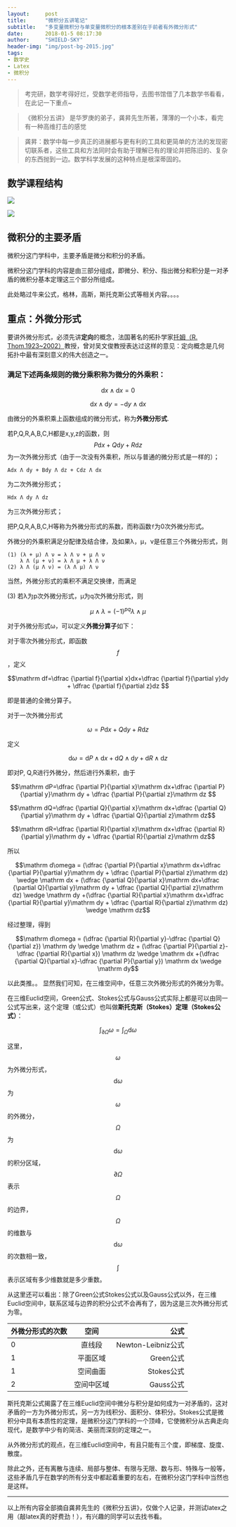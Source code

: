 ```yaml
---
layout:     post
title:      "微积分五讲笔记"
subtitle:   "多变量微积分与单变量微积分的根本差别在于前者有外微分形式"
date:       2018-01-5 08:17:30
author:     "SHIELD-SKY"
header-img: "img/post-bg-2015.jpg"
tags:
- 数学史
- Latex
- 微积分
---
```

>考完研，数学考得好烂，受数学老师指导，去图书馆借了几本数学书看看，在此记一下重点~

>《微积分五讲》 是华罗庚的弟子，龚昇先生所著，薄薄的一个小本，看完有一种高维打击的感觉


>龚昇：数学中每一步真正的进展都与更有利的工具和更简单的方法的发现密切联系者，这些工具和方法同时会有助于理解已有的理论并把陈旧的、复杂的东西抛到一边。数学科学发展的这种特点是根深蒂固的。

## 数学课程结构

![](/img/math1.png)

![](/img/math2.png)

##  微积分的主要矛盾

微积分这门学科中，主要矛盾是微分和积分的矛盾。

微积分这门学科的内容是由三部分组成，即微分、积分、指出微分和积分是一对矛盾的微积分基本定理这三个部分所组成。

此处略过牛来公式，格林，高斯，斯托克斯公式等相关内容。。。。

## 重点：外微分形式

要讲外微分形式，必须先讲**定向**的概念，法国著名的拓扑学家[托姆（R. Thom,1923~2002）](https://zh.wikipedia.org/wiki/勒内·托姆)教授，曾对吴文俊教授表达过这样的意见：定向概念是几何拓扑中最有深刻意义的伟大创造之一。

### 满足下述两条规则的微分乘积称为微分的外乘积：

 $$\begin{equation}
  \mathrm dx \wedge \mathrm dx = 0
 \end{equation} $$

   $$\begin{equation}
  \mathrm dx \wedge \mathrm dy=- \mathrm dy\wedge \mathrm dx
  \end{equation}$$



由微分的外乘积乘上函数组成的微分形式，称为**外微分形式**.

若P,Q,R,A,B,C,H都是x,y,z的函数，则$$P\mathrm dx + Q\mathrm dy + R\mathrm dz$$为一次外微分形式（由于一次没有外乘积，所以与普通的微分形式是一样的）；

```
Adx Λ dy + Bdy Λ dz + Cdz Λ dx
```
为二次外微分形式；

```
Hdx Λ dy Λ dz
```
为三次外微分形式；

把P,Q,R,A,B,C,H等称为外微分形式的系数，而称函数```f```为0次外微分形式。

外微分的外乘积满足分配律及结合律，及如果λ，μ，ν是任意三个外微分形式，则

```
(1) (λ + μ) Λ ν = λ Λ ν + μ Λ ν
    λ Λ (μ + ν) = λ Λ μ + λ Λ ν
(2) λ Λ (μ Λ ν) = (λ Λ μ) Λ ν
```
当然，外微分形式的乘积不满足交换律，而满足


(3) 若λ为p次外微分形式，μ为q次外微分形式，则
  
$$ \mu \wedge \lambda =\left( -1\right) ^{pq}\lambda \wedge \mu$$ 

对于外微分形式ω，可以定义**外微分算子**如下：

对于零次外微分形式，即函数$$f$$，定义

$$\mathrm df=\dfrac {\partial f}{\partial x}dx+\dfrac {\partial f}{\partial y}dy + \dfrac {\partial f}{\partial z}dz $$

即是普通的全微分算子。

对于一次外微分形式


 $$ \omega = P\mathrm dx + Q\mathrm dy + R\mathrm dz$$


定义

$$\mathrm d\omega = \mathrm dP \wedge \mathrm dx + \mathrm dQ \wedge \mathrm dy + \mathrm dR \wedge \mathrm dz$$


即对P, Q,R进行外微分，然后进行外乘积，由于


$$\mathrm dP=\dfrac {\partial P}{\partial x}\mathrm dx+\dfrac {\partial P}{\partial y}\mathrm dy + \dfrac {\partial P}{\partial z}\mathrm dz $$



$$\mathrm dQ=\dfrac {\partial Q}{\partial x}\mathrm dx+\dfrac {\partial Q}{\partial y}\mathrm dy + \dfrac {\partial Q}{\partial z}\mathrm dz$$



$$\mathrm dR=\dfrac {\partial R}{\partial x}\mathrm dx+\dfrac {\partial R}{\partial y}\mathrm dy + \dfrac {\partial R}{\partial z}\mathrm dz$$


所以 
  

 $$\mathrm d\omega = (\dfrac {\partial P}{\partial x}\mathrm dx+\dfrac {\partial P}{\partial y}\mathrm dy + \dfrac {\partial P}{\partial z}\mathrm dz) \wedge \mathrm dx + (\dfrac {\partial Q}{\partial x}\mathrm dx+\dfrac {\partial Q}{\partial y}\mathrm dy + \dfrac {\partial Q}{\partial z}\mathrm dz) \wedge \mathrm dy +(\dfrac {\partial R}{\partial x}\mathrm dx+\dfrac {\partial R}{\partial y}\mathrm dy + \dfrac {\partial R}{\partial z}\mathrm dz) \wedge \mathrm dz$$


经过整理，得到


$$\mathrm d\omega = (\dfrac {\partial R}{\partial y}-\dfrac {\partial Q}{\partial z}) \mathrm dy \wedge \mathrm dz + (\dfrac {\partial P}{\partial z}-\dfrac {\partial R}{\partial x}) \mathrm dz \wedge \mathrm dx +(\dfrac {\partial Q}{\partial x}-\dfrac {\partial P}{\partial y}) \mathrm dx \wedge \mathrm dy$$

            
 以此类推。。
 显然我们可知，在三维空间中，任意三次外微分形式的外微分为零。
 
 在三维Euclid空间，Green公式、Stokes公式与Gauss公式实际上都是可以由同一公式写出来，这个定理（或公式）也叫做**斯托克斯（Stokes）定理（Stokes公式）**：
 
 
 
 $$\int_{\partial \Omega} \omega = \int_\Omega \mathrm d \omega$$

 
 

这里，$$\omega$$为外微分形式，$$\mathrm d\omega$$ 为$$\omega$$的外微分，$$\Omega$$为$$\mathrm d\omega$$的积分区域，$$ {\partial \Omega} $$表示$$ \Omega $$的边界，$$\Omega $$的维数与$$\mathrm d\omega $$的次数相一致，$$ \int$$表示区域有多少维数就是多少重数。

从这里还可以看出：除了Green公式Stokes公式以及Gauss公式以外，在三维Euclid空间中，联系区域与边界的积分公式不会再有了，因为这是三次外微分形式为零。

| 外微分形式的次数        | 空间           | 公式  |
| ------------- |:-------------:| -----:|
| 0     | 直线段 | Newton-Leibniz公式 |
| 1      | 平面区域     |   Green公式 |
| 1 | 空间曲面      |    Stokes公式 |
| 2 | 空间中区域      |    Gauss公式 |


斯托克斯公式揭露了在三维Euclid空间中微分与积分是如何成为一对矛盾的，这对矛盾的一方为外微分形式，另一方为线积分、面积分、体积分。Stokes公式是微积分中具有本质性的定理，是微积分这门学科的一个顶峰，它使微积分从古典走向现代，是数学中少有的简洁、美丽而深刻的定理之一。

从外微分形式的观点，在三维Euclid空间中，有且只能有三个度，即梯度、旋度、散度。

除此之外，还有离散与连续、局部与整体、有限与无限、数与形、特殊与一般等，这些矛盾几乎在数学的所有分支中都起着重要的左右，在微积分这门学科中当然也是这样。

---

以上所有内容全部摘自龚昇先生的《微积分五讲》，仅做个人记录，并测试latex之用（敲latex真的好费劲！），有兴趣的同学可以去找书看。

